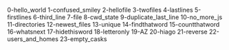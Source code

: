0-hello_world
1-confused_smiley
2-hellofile
3-twofiles
4-lastlines
5-firstlines
6-third_line
7-file
8-cwd_state
9-duplicate_last_line
10-no_more_js
11-directories
12-newest_files
13-unique
14-findthatword
15-countthatword
16-whatsnext
17-hidethisword
18-letteronly
19-AZ
20-hiago
21-reverse
22-users_and_homes
23-empty_casks
